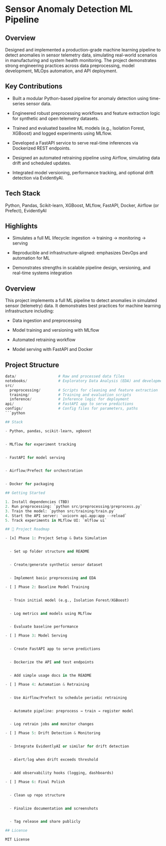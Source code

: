 # Sensor Anomaly Detection ML Pipeline

## Overview

Designed and implemented a production-grade machine learning pipeline to detect
anomalies in sensor telemetry data, simulating real-world scenarios in
manufacturing and system health monitoring. The project demonstrates strong
engineering practices across data preprocessing, model development, MLOps
automation, and API deployment.

## Key Contributions

- Built a modular Python-based pipeline for anomaly detection using time-series sensor data.


- Engineered robust preprocessing workflows and feature extraction logic for synthetic and open telemetry datasets.


- Trained and evaluated baseline ML models (e.g., Isolation Forest, XGBoost) and logged experiments using MLflow.


- Developed a FastAPI service to serve real-time inferences via Dockerized REST endpoints.


- Designed an automated retraining pipeline using Airflow, simulating data drift and scheduled updates.


- Integrated model versioning, performance tracking, and optional drift detection via EvidentlyAI.

## Tech Stack

Python, Pandas, Scikit-learn, XGBoost, MLflow, FastAPI, Docker, Airflow (or
Prefect), EvidentlyAI

## Highlights

- Simulates a full ML lifecycle: ingestion → training → monitoring → serving


- Reproducible and infrastructure-aligned: emphasizes DevOps and automation for ML


- Demonstrates strengths in scalable pipeline design, versioning, and real-time systems integration

## Overview

This project implements a full ML pipeline to detect anomalies in simulated
sensor (telemetry) data. It demonstrates best practices for machine learning
infrastructure including:

- Data ingestion and preprocessing


- Model training and versioning with MLflow


- Automated retraining workflow


- Model serving with FastAPI and Docker

## Project Structure

```python
data/                   # Raw and processed data files
notebooks/              # Exploratory Data Analysis (EDA) and development notebooks
src/
  preprocessing/        # Scripts for cleaning and feature extraction
  training/             # Training and evaluation scripts
  inference/            # Inference logic for deployment
api/                    # FastAPI app to serve predictions
configs/                # Config files for parameters, paths
```python

## Stack

- Python, pandas, scikit-learn, xgboost


- MLflow for experiment tracking


- FastAPI for model serving


- Airflow/Prefect for orchestration


- Docker for packaging

## Getting Started

1. Install dependencies (TBD)
2. Run preprocessing: `python src/preprocessing/preprocess.py`
3. Train the model: `python src/training/train.py`
4. Start the API server: `uvicorn api.app:app --reload`
5. Track experiments in MLflow UI: `mlflow ui`

## 📍 Project Roadmap

- [x] Phase 1: Project Setup & Data Simulation


  - Set up folder structure and README


  - Create/generate synthetic sensor dataset


  - Implement basic preprocessing and EDA

- [ ] Phase 2: Baseline Model Training


  - Train initial model (e.g., Isolation Forest/XGBoost)


  - Log metrics and models using MLflow


  - Evaluate baseline performance

- [ ] Phase 3: Model Serving


  - Create FastAPI app to serve predictions


  - Dockerize the API and test endpoints


  - Add simple usage docs in the README

- [ ] Phase 4: Automation & Retraining


  - Use Airflow/Prefect to schedule periodic retraining


  - Automate pipeline: preprocess → train → register model


  - Log retrain jobs and monitor changes

- [ ] Phase 5: Drift Detection & Monitoring


  - Integrate EvidentlyAI or similar for drift detection


  - Alert/log when drift exceeds threshold


  - Add observability hooks (logging, dashboards)

- [ ] Phase 6: Final Polish


  - Clean up repo structure


  - Finalize documentation and screenshots


  - Tag release and share publicly

## License

MIT License
